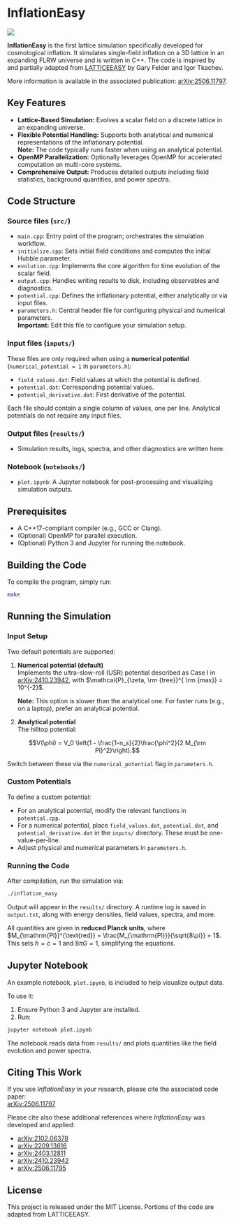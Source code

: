 
# InflationEasy

![](https://github.com/user-attachments/assets/7af3e20c-ec15-4f93-8764-85e422bbe8d7)

**InflationEasy** is the first lattice simulation specifically developed for cosmological inflation. It simulates single-field inflation on a 3D lattice in an expanding FLRW universe and is written in C++.  The code is inspired by and partially adapted from [LATTICEEASY](http://www.felderbooks.com/latticeeasy/) by Gary Felder and Igor Tkachev.

More information is available in the associated publication: [arXiv:2506.11797](https://arxiv.org/abs/2506.11797).

## Key Features

- **Lattice-Based Simulation:** Evolves a scalar field on a discrete lattice in an expanding universe.
- **Flexible Potential Handling:** Supports both analytical and numerical representations of the inflationary potential.  
  **Note:** The code typically runs faster when using an analytical potential.
- **OpenMP Parallelization:** Optionally leverages OpenMP for accelerated computation on multi-core systems.
- **Comprehensive Output:** Produces detailed outputs including field statistics, background quantities, and power spectra.

## Code Structure

### Source files (`src/`)
- `main.cpp`: Entry point of the program; orchestrates the simulation workflow.
- `initialize.cpp`: Sets initial field conditions and computes the initial Hubble parameter.
- `evolution.cpp`: Implements the core algorithm for time evolution of the scalar field.
- `output.cpp`: Handles writing results to disk, including observables and diagnostics.
- `potential.cpp`: Defines the inflationary potential, either analytically or via input files.
- `parameters.h`: Central header file for configuring physical and numerical parameters.  
  **Important:** Edit this file to configure your simulation setup.

### Input files (`inputs/`)
These files are only required when using a **numerical potential** (`numerical_potential = 1` in `parameters.h`):

- `field_values.dat`: Field values at which the potential is defined.
- `potential.dat`: Corresponding potential values.
- `potential_derivative.dat`: First derivative of the potential.

Each file should contain a single column of values, one per line. Analytical potentials do not require any input files.

### Output files (`results/`)
- Simulation results, logs, spectra, and other diagnostics are written here.

### Notebook (`notebooks/`)
- `plot.ipynb`: A Jupyter notebook for post-processing and visualizing simulation outputs.

## Prerequisites

- A C++17-compliant compiler (e.g., GCC or Clang).
- (Optional) OpenMP for parallel execution.
- (Optional) Python 3 and Jupyter for running the notebook.

## Building the Code

To compile the program, simply run:

```bash
make
```

## Running the Simulation

### Input Setup

Two default potentials are supported:

1. **Numerical potential (default)**  
   Implements the ultra-slow-roll (USR) potential described as Case I in [arXiv:2410.23942](https://arxiv.org/abs/2410.23942), with $\mathcal{P}_{\zeta,	\rm {tree}}^{	\rm {max}} = 10^{-2}$.

   **Note:** This option is slower than the analytical one. For faster runs (e.g., on a laptop), prefer an analytical potential.

2. **Analytical potential**  
   The hilltop potential:
   
 $$V(\phi) = V_0 \left(1 - \frac{1-n_s}{2}\frac{\phi^2}{2 M_{\rm Pl}^2}\right).$$  
   
Switch between these via the `numerical_potential` flag in `parameters.h`.

### Custom Potentials

To define a custom potential:

- For an analytical potential, modify the relevant functions in `potential.cpp`.
- For a numerical potential, place `field_values.dat`, `potential.dat`, and `potential_derivative.dat` in the `inputs/` directory. These must be one-value-per-line.
- Adjust physical and numerical parameters in `parameters.h`.

### Running the Code

After compilation, run the simulation via:

```bash
./inflation_easy
```

Output will appear in the `results/` directory. A runtime log is saved in `output.txt`, along with energy densities, field values, spectra, and more.

All quantities are given in **reduced Planck units**, where $M_{\mathrm{Pl}}^{\text{red}} = \frac{M_{\mathrm{Pl}}}{\sqrt{8\pi}} = 1$. This sets $\hbar = c = 1$ and $8\pi G = 1$, simplifying the equations.

## Jupyter Notebook

An example notebook, `plot.ipynb`, is included to help visualize output data.

To use it:

1. Ensure Python 3 and Jupyter are installed.
2. Run:

```bash
jupyter notebook plot.ipynb
```

The notebook reads data from `results/` and plots quantities like the field evolution and power spectra.

## Citing This Work

If you use *InflationEasy* in your research, please cite the associated code paper:  
[arXiv:2506.11797](https://arxiv.org/abs/2506.11797)

Please cite also these additional references where *InflationEasy* was developed and applied:

- [arXiv:2102.06378](https://arxiv.org/abs/2102.06378)
- [arXiv:2209.13616](https://arxiv.org/abs/2209.13616)
- [arXiv:2403.12811](https://arxiv.org/abs/2403.12811)
- [arXiv:2410.23942](https://arxiv.org/abs/2410.23942)
- [arXiv:2506.11795](https://arxiv.org/abs/2506.11795)

## License

This project is released under the MIT License. Portions of the code are adapted from LATTICEEASY.
